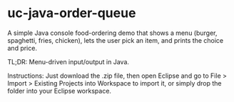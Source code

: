 # uc-java-order-queue

A simple Java console food-ordering demo that shows a menu (burger, spaghetti, fries, chicken), lets the user pick an item, and prints the choice and price.

TL;DR: Menu-driven input/output in Java.

Instructions: 
Just download the .zip file, 
then open Eclipse and go to File > Import > Existing Projects into Workspace to import it, 
or simply drop the folder into your Eclipse workspace.
